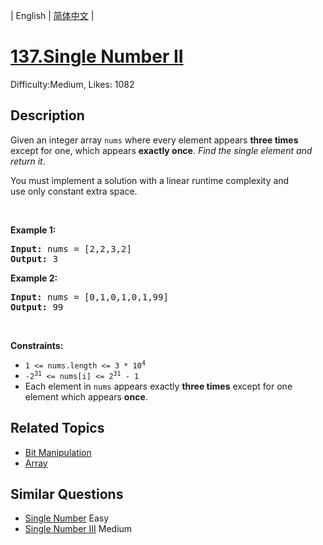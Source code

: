 
| English | [简体中文](README.md) |

# [137.Single Number II](https://leetcode.com/problems/single-number-ii/)
Difficulty:Medium, Likes: 1082

## Description

<p>Given an integer array <code>nums</code> where&nbsp;every element appears <strong>three times</strong> except for one, which appears <strong>exactly once</strong>. <em>Find the single element and return it</em>.</p>

<p>You must&nbsp;implement a solution with a linear runtime complexity and use&nbsp;only constant&nbsp;extra space.</p>

<p>&nbsp;</p>
<p><strong class="example">Example 1:</strong></p>
<pre><strong>Input:</strong> nums = [2,2,3,2]
<strong>Output:</strong> 3
</pre><p><strong class="example">Example 2:</strong></p>
<pre><strong>Input:</strong> nums = [0,1,0,1,0,1,99]
<strong>Output:</strong> 99
</pre>
<p>&nbsp;</p>
<p><strong>Constraints:</strong></p>

<ul>
	<li><code>1 &lt;= nums.length &lt;= 3 * 10<sup>4</sup></code></li>
	<li><code>-2<sup>31</sup> &lt;= nums[i] &lt;= 2<sup>31</sup> - 1</code></li>
	<li>Each element in <code>nums</code> appears exactly <strong>three times</strong> except for one element which appears <strong>once</strong>.</li>
</ul>


## Related Topics

- [Bit Manipulation](https://leetcode.com/tag/bit-manipulation/)
- [Array](https://leetcode.com/tag/array/)

## Similar Questions

- [Single Number](../single-number/README_EN.md) Easy 
- [Single Number III](../single-number-iii/README_EN.md) Medium 
